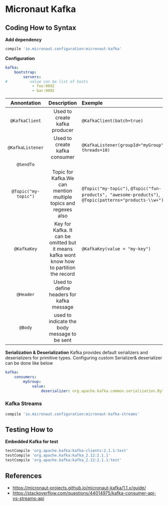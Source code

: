 # Micronaut Kafka
## Coding How to Syntax
**Add dependency**
```groovy
compile 'io.micronaut.configuration:micronaut-kafka'
```
**Configuration**
```yaml
kafka:
    bootstrap:
        servers:
#          value can be list of hosts
            - foo:9092
            - bar:9092
```
|     Annontation      |                                        Description                                        | Exemple                                                                                                |
|:--------------------:|:-----------------------------------------------------------------------------------------:|:-------------------------------------------------------------------------------------------------------|
|    `@KafkaClient`    |                               Used to create kafka producer                               | `@KafkaClient(batch=true)`                                                                             |
|   `@KafkaListener`   |                               Used to create kafka consumer                               | `@KafkaListener(groupId="myGroup", threads=10)`                                                        |
|      `@SendTo`       |                                                                                           |                                                                                                        |
| `@Topic("my-topic")` |              Topic for Kafka.We can mention multiple topics and regexes also              | `@Topic("my-topic")`, `@Topic("fun-products", "awesome-products")`, `@Topic(patterns="products-\\w+")` |
|     `@KafkaKey`      | Key for Kafka. It can be omitted but it means kafka wont know how to partition the record | `@KafkaKey(value = "my-key")`                                                                          |
|      `@Header`       |                         Used to  define headers for kafka message                         |                                                                                                        |
|       `@Body`        |                       used to indicate the body message to be sent                        |                                                                                                        |

**Serialization & Deserialization**
Kafka provides default serializers and deserializers for primitive types.
Configuring custom Serializer& deserializer can be done like below
```yaml
kafka:
    consumers:
        myGroup:
            value:
                deserializer: org.apache.kafka.common.serialization.ByteArrayDeserializer
```

### Kafka Streams
```groovy
compile 'io.micronaut.configuration:micronaut-kafka-streams'
```

## Testing How to
**Embedded Kafka for test**
```groovy
testCompile 'org.apache.kafka:kafka-clients:2.1.1:test'
testCompile 'org.apache.kafka:kafka_2.12:2.1.1'
testCompile 'org.apache.kafka:kafka_2.12:2.1.1:test'
```
## References
* https://micronaut-projects.github.io/micronaut-kafka/1.1.x/guide/
* https://stackoverflow.com/questions/44014975/kafka-consumer-api-vs-streams-api